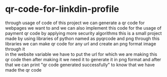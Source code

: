 # qr-code-for-linkdin-profile
through usage of code of this project we can generate a qr code for webpages we want to and we can also implement this code for the usage of payment qr code by applying more security algorithms 
this is a small project made by using libraries of python named as  pyqrcode and png 
through this libraries we can make qr code for any url and create an png format image through it  
in the website variable we have to put the url for which we are making this qr code 
then after making it we need it to generate it in png format and after that we can print "qr code generated successfully" to know that we have made the qr code
